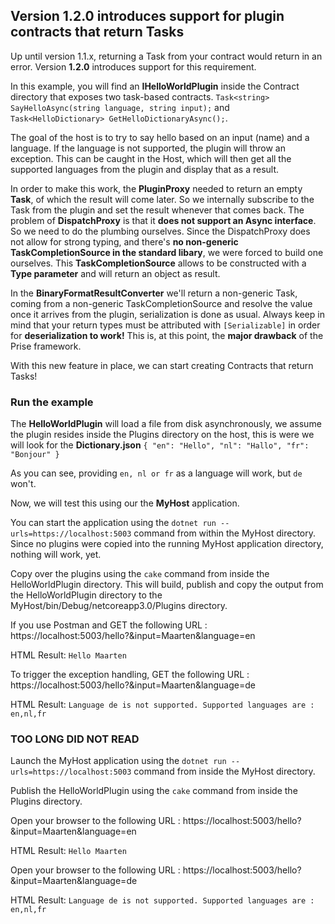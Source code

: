 ## Version 1.2.0 introduces support for plugin contracts that return Tasks

Up until version 1.1.x, returning a Task<T> from your contract would return in an error. Version **1.2.0** introduces support for this requirement.

In this example, you will find an **IHelloWorldPlugin** inside the Contract directory that exposes two task-based contracts. `Task<string> SayHelloAsync(string language, string input);` and `Task<HelloDictionary> GetHelloDictionaryAsync();`.

The goal of the host is to try to say hello based on an input (name) and a language. If the language is not supported, the plugin will throw an exception. This can be caught in the Host, which will then get all the supported languages from the plugin and display that as a result.

In order to make this work, the **PluginProxy** needed to return an empty **Task<T>**, of which the result will come later. So we internally subscribe to the Task<T> from the plugin and set the result whenever that comes back. The problem of **DispatchProxy** is that it **does not support an Async interface**. So we need to do the plumbing ourselves. Since the DispatchProxy does not allow for strong typing, and there's **no non-generic TaskCompletionSource in the standard libary**, we were forced to build one ourselves. This **TaskCompletionSource** allows to be constructed with a **Type parameter** and will return an object as result.

In the **BinaryFormatResultConverter** we'll return a non-generic Task, coming from a non-generic TaskCompletionSource and resolve the value once it arrives from the plugin, serialization is done as usual. Always keep in mind that your return types must be attributed with `[Serializable]` in order for **deserialization to work!** This is, at this point, the **major drawback** of the Prise framework.

With this new feature in place, we can start creating Contracts that return Tasks!

### Run the example
The **HelloWorldPlugin** will load a file from disk asynchronously, we assume the plugin resides inside the Plugins directory on the host, this is were we will look for the **Dictionary.json**
`{
    "en": "Hello",
    "nl": "Hallo",
    "fr": "Bonjour"
}`

As you can see, providing `en, nl or fr` as a language will work, but `de` won't.

Now, we will test this using our the **MyHost** application.

You can start the application using the `dotnet run --urls=https://localhost:5003` command from within the MyHost directory.
Since no plugins were copied into the running MyHost application directory, nothing will work, yet.

Copy over the plugins using the `cake` command from inside the HelloWorldPlugin directory. This will build, publish and copy the output from the HelloWorldPlugin directory to the MyHost/bin/Debug/netcoreapp3.0/Plugins directory.

If you use Postman and GET the following URL : https://localhost:5003/hello?&input=Maarten&language=en

HTML Result:
`Hello Maarten`

To trigger the exception handling, GET the following URL : https://localhost:5003/hello?&input=Maarten&language=de

HTML Result:
`Language de is not supported. Supported languages are : en,nl,fr`

### TOO LONG DID NOT READ
Launch the MyHost application using the `dotnet run --urls=https://localhost:5003` command from inside the MyHost directory.

Publish the HelloWorldPlugin using the `cake` command from inside the Plugins directory.

Open your browser to the following URL : https://localhost:5003/hello?&input=Maarten&language=en

HTML Result:
`Hello Maarten`

Open your browser to the following URL : https://localhost:5003/hello?&input=Maarten&language=de

HTML Result:
`Language de is not supported. Supported languages are : en,nl,fr`